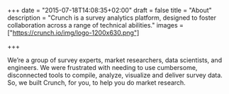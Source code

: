 +++
date = "2015-07-18T14:08:35+02:00"
draft = false
title = "About"
description = "Crunch is a survey analytics platform, designed to foster collaboration across a range of technical abilities."
images = ["https://crunch.io/img/logo-1200x630.png"]


+++

We’re a group of  survey experts, market researchers, data scientists, and engineers.  We were frustrated with needing to use cumbersome, disconnected tools to compile, analyze, visualize and deliver survey data. So, we built Crunch, for you, to help you do market research.
